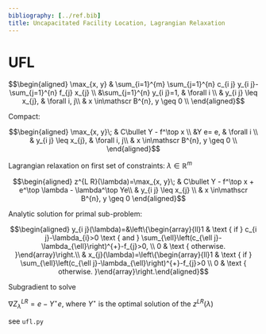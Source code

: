 ```yaml
---
bibliography: [../ref.bib]
title: Uncapacitated Facility Location, Lagrangian Relaxation
---
```




# UFL

$$\begin{aligned}
\max_{x, y} & \sum_{i=1}^{m} \sum_{j=1}^{n} c_{i j} y_{i j}-\sum_{j=1}^{n} f_{j} x_{j} \\
&\sum_{j=1}^{n} y_{i j}=1, & \forall i \\
& y_{i j} \leq x_{j}, & \forall i, j\\
& x \in\mathscr B^{n}, y \geq 0 \\ 
\end{aligned}$$

Compact:

$$\begin{aligned}
\max_{x, y}\; & C\bullet Y - f^\top x \\
&Y e= e, & \forall i \\
& y_{i j} \leq x_{j}, & \forall i, j\\
& x \in\mathscr B^{n}, y \geq 0 \\ 
\end{aligned}$$

Lagrangian relaxation on first set of constraints: $\lambda \in \mathbb R^m$

$$\begin{aligned} 
z^{L R}(\lambda)=\max_{x, y}\; & C\bullet Y - f^\top x  + e^\top \lambda - \lambda^\top Ye\\ 
& y_{i j} \leq x_{j} \\ 
& x \in\mathscr B^{n}, y \geq 0 
\end{aligned}$$

Analytic solution for primal sub-problem:

$$\begin{aligned} 
y_{i j}(\lambda)=&\left\{\begin{array}{ll}1 & \text { if } c_{i j}-\lambda_{i}>0 \text { and } \sum_{\ell}\left(c_{\ell j}-\lambda_{\ell}\right)^{+}-f_{j}>0, \\ 0 & \text { otherwise. }\end{array}\right.\\ & x_{j}(\lambda)=\left\{\begin{array}{ll}1 & \text { if } \sum_{\ell}\left(c_{\ell j}-\lambda_{\ell}\right)^{+}-f_{j}>0 \\ 0 & \text { otherwise. }\end{array}\right.\end{aligned}$$

Subgradient to solve

$\nabla Z^{LR}_\lambda = e - Y^\star e$, where $Y^\star$ is the optimal solution of the $z^{LR}(\lambda)$

see `ufl.py`
